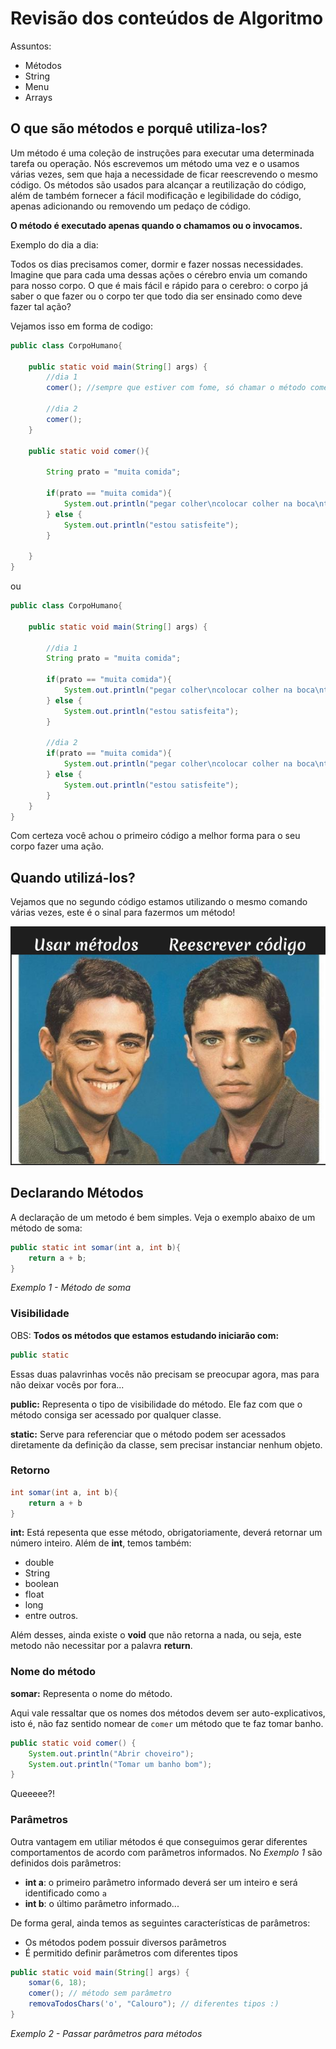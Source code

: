 # Revisão dos conteúdos de Algoritmo

Assuntos:
- Métodos
- String
- Menu
- Arrays
  

## O que são métodos e porquê utiliza-los?


Um método é uma coleção de instruções para executar uma determinada tarefa ou operação. Nós escrevemos um método uma vez e o usamos várias vezes, sem que haja a necessidade de ficar reescrevendo o mesmo código. Os métodos são usados para alcançar a reutilização do código, além de também fornecer a fácil modificação e legibilidade do código, apenas adicionando ou removendo um pedaço de código.

**O método é executado apenas quando o chamamos ou o invocamos.**

Exemplo do dia a dia: 

Todos os dias precisamos comer, dormir e fazer nossas necessidades.
Imagine que para cada uma dessas ações o cérebro envia um comando para nosso corpo. O que é mais fácil e rápido para o cerebro: o corpo já saber o que fazer ou o corpo ter que todo dia ser ensinado como deve fazer tal ação?

Vejamos isso em forma de codigo: 
~~~Java
public class CorpoHumano{

	public static void main(String[] args) {
        //dia 1
	    comer(); //sempre que estiver com fome, só chamar o método comer() e nele já vai conter como comer

        //dia 2
        comer();
	}

	public static void comer(){
	    
	    String prato = "muita comida";
	    
	    if(prato == "muita comida"){
	        System.out.println("pegar colher\ncolocar colher na boca\ntirar colher da boca\npegar mais comida");
	    } else {
	        System.out.println("estou satisfeite");
	    }
	   
	}
}
~~~

ou 

~~~Java
public class CorpoHumano{

	public static void main(String[] args) {

        //dia 1
	    String prato = "muita comida";
	    
	    if(prato == "muita comida"){
	        System.out.println("pegar colher\ncolocar colher na boca\ntirar colher da boca\npegar mais comida");
	    } else {
	        System.out.println("estou satisfeita");
	    }

	    //dia 2
	    if(prato == "muita comida"){
	        System.out.println("pegar colher\ncolocar colher na boca\ntirar colher da boca\npegar mais comida");
	    } else {
	        System.out.println("estou satisfeite");
	    }
    }
}
~~~

Com certeza você achou o primeiro código a melhor forma para o seu corpo fazer uma ação.


## Quando utilizá-los?

Vejamos que no segundo código estamos utilizando o mesmo comando várias vezes, este é o sinal para fazermos um método!

![](image.png)


## Declarando Métodos


A declaração de um metodo é bem simples.
Veja o exemplo abaixo de um método de soma: 

~~~Java
public static int somar(int a, int b){
    return a + b;
}
~~~
*Exemplo 1 - Método de soma*

### Visibilidade

OBS: **Todos os métodos que estamos estudando iniciarão com:**

~~~java
public static
~~~

Essas duas palavrinhas vocês não precisam se preocupar agora, mas para não deixar vocês por fora...

**public:** Representa o tipo de visibilidade do método. Ele faz com que o método consiga ser acessado por qualquer classe.

**static:** Serve para referenciar que o método podem ser acessados diretamente da definição da classe, sem precisar instanciar nenhum objeto.

### Retorno 

~~~Java
int somar(int a, int b){
    return a + b
}
~~~
**int:** Está repesenta que esse método, obrigatoriamente, deverá retornar um número inteiro.
Além de **int**, temos também:

* double
* String
* boolean
* float
* long
* entre outros. 

Além desses, ainda existe o **void** que não retorna a nada, ou seja, este metodo não necessitar por a palavra **return**.


### Nome do método

**somar:** Representa o nome do método.

Aqui vale ressaltar que os nomes dos métodos devem ser auto-explicativos, isto é, não faz sentido nomear de `comer` um método que te faz tomar banho.

```Java
public static void comer() {
	System.out.println("Abrir choveiro");
	System.out.println("Tomar um banho bom");
}
```
Queeeee?!

### Parâmetros

Outra vantagem em utiliar métodos é que conseguimos gerar diferentes comportamentos de acordo com parâmetros informados. No *Exemplo 1* são definidos dois parâmetros:

- **int a**: o primeiro parâmetro informado deverá ser um inteiro e será identificado como `a`
- **int b**: o último parâmetro informado...

De forma geral, ainda temos as seguintes características de parâmetros:

- Os métodos podem possuir diversos parâmetros
- É permitido definir parâmetros com diferentes tipos

```java
public static void main(String[] args) {
	somar(6, 18);
	comer(); // método sem parâmetro
	removaTodosChars('o', "Calouro"); // diferentes tipos :)
}
```
*Exemplo 2 - Passar parâmetros para métodos*
